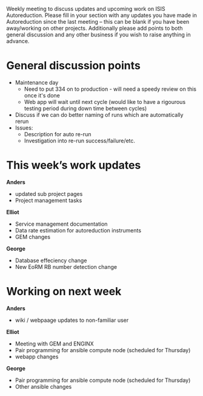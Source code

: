 Weekly meeting to discuss updates and upcoming work on ISIS Autoreduction.
Please fill in your section with any updates you have made in Autoreduction since the last meeting – this can be blank if you have been away/working on other projects. Additionally please add points to both general discussion and any other business if you wish to raise anything in advance. 

General discussion points
=========================
* Maintenance day
  * Need to put 334 on to production - will need a speedy review on this once it's done
  * Web app will wait until next cycle (would like to have a rigourous testing period during down time between cycles)
* Discuss if we can do better naming of runs which are automatically rerun
* Issues:
  * Description for auto re-run
  * Investigation into re-run success/failure/etc.

This week’s work updates
========================

**Anders**
* updated sub project pages
* Project management tasks

**Elliot**
* Service management documentation
* Data rate estimation for autoreduction instruments
* GEM changes

**George**
* Database effeciency change
* New EoRM RB number detection change

Working on next week
====================

**Anders**
* wiki / webpaage updates to non-familiar user

**Elliot**
* Meeting with GEM and ENGINX 
* Pair programming for ansible compute node (scheduled for Thursday)
* webapp changes

**George**
* Pair programming for ansible compute node (scheduled for Thursday)
* Other ansible changes
